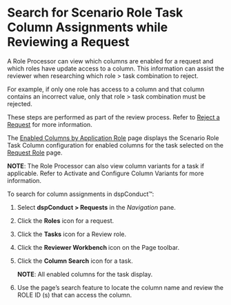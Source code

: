 # Search for Scenario Role Task Column Assignments while Reviewing a Request

A Role Processor can view which columns are enabled for a request and
which roles have update access to a column. This information can assist
the reviewer when researching which role \> task combination to reject.

For example, if only one role has access to a column and that column
contains an incorrect value, only that role \> task combination must be
rejected.

These steps are performed as part of the review process. Refer to
[Reject a Request](Reject_a_Request.htm) for more information.

The [Enabled Columns by Application
Role](../Page_Desc/Enabled_Columns_by_Application_Role.htm) page
displays the Scenario Role Task Column configuration for enabled columns
for the task selected on the [Request
Role](../Page_Desc/Request_Role_H.htm) page.

<span style="font-weight: bold;">NOTE</span>: The Role Processor can
also view column variants for a task if applicable. Refer to Activate
and Configure Column Variants for more information.

To search for column assignments in dspConduct™:

1.  Select <span style="font-weight: bold;">dspConduct \>
    Requests</span> in the
    <span style="font-style: italic;">Navigation</span> pane.

2.  Click the <span style="font-weight: bold;">Roles</span> icon for a
    request.

3.  Click the <span style="font-weight: bold;">Tasks</span> icon for a
    Review role.

4.  Click the <span style="font-weight: bold;">Reviewer Workbench
    </span>icon on the Page toolbar.

5.  Click the <span style="font-weight: bold;">Column Search</span> icon
    for a task.
    
    <span style="font-weight: bold;">NOTE</span>: All enabled columns
    for the task display.

6.  Use the page’s search feature to locate the column name and review
    the ROLE ID (s) that can access the column.
